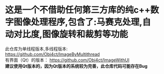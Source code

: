 # 这是一个不借助任何第三方库的纯c++数字图像处理程序,包含了:马赛克处理,自动对比度,图像旋转和裁剪等功能
此仓库为单线程版本,多线程版本:
https://github.com/Obj4ct/ImageByMultithread
<br>
有界面（Qt）的版本：
https://github.com/Obj4ct/ImageWithUI
<br>
<strong>建议使用Qt版本的，因为Qt版本的系统较为完善，此仓库代码可能存在Bug<strong/>
